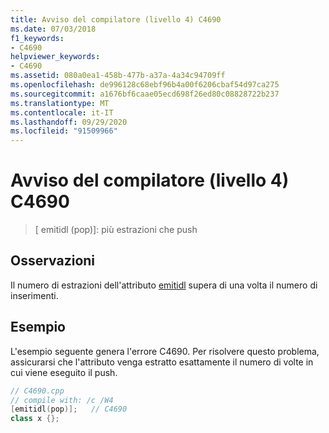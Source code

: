 ```yaml
---
title: Avviso del compilatore (livello 4) C4690
ms.date: 07/03/2018
f1_keywords:
- C4690
helpviewer_keywords:
- C4690
ms.assetid: 080a0ea1-458b-477b-a37a-4a34c94709ff
ms.openlocfilehash: de996128c68ebf96b4a00f6206cbaf54d97ca275
ms.sourcegitcommit: a1676bf6caae05ecd698f26ed80c08828722b237
ms.translationtype: MT
ms.contentlocale: it-IT
ms.lasthandoff: 09/29/2020
ms.locfileid: "91509966"
---
```

# <a name="compiler-warning-level-4-c4690"></a>Avviso del compilatore (livello 4) C4690

> \[ emitidl (pop)]: più estrazioni che push

## <a name="remarks"></a>Osservazioni

Il numero di estrazioni dell'attributo [emitidl](../../windows/attributes/emitidl.md) supera di una volta il numero di inserimenti.

## <a name="example"></a>Esempio

L'esempio seguente genera l'errore C4690. Per risolvere questo problema, assicurarsi che l'attributo venga estratto esattamente il numero di volte in cui viene eseguito il push.

```cpp
// C4690.cpp
// compile with: /c /W4
[emitidl(pop)];   // C4690
class x {};
```
